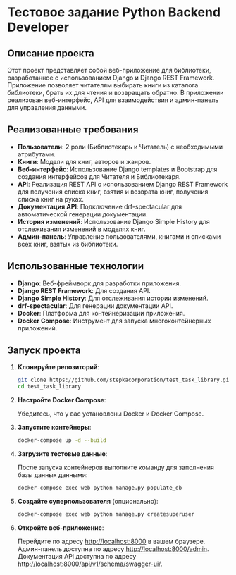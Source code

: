 # Тестовое задание Python Backend Developer

## Описание проекта

Этот проект представляет собой веб-приложение для библиотеки, разработанное с использованием Django и Django REST Framework. Приложение позволяет читателям выбирать книги из каталога библиотеки, брать их для чтения и возвращать обратно. В приложении реализован веб-интерфейс, API для взаимодействия и админ-панель для управления данными.

## Реализованные требования

- **Пользователи**: 2 роли (Библиотекарь и Читатель) с необходимыми атрибутами.
- **Книги**: Модели для книг, авторов и жанров.
- **Веб-интерфейс**: Использование Django templates и Bootstrap для создания интерфейсов для Читателя и Библиотекаря.
- **API**: Реализация REST API с использованием Django REST Framework для получения списка книг, взятия и возврата книг, получения списка книг на руках.
- **Документация API**: Подключение drf-spectacular для автоматической генерации документации.
- **История изменений**: Использование Django Simple History для отслеживания изменений в моделях книг.
- **Админ-панель**: Управление пользователями, книгами и списками всех книг, взятых из библиотеки.

## Использованные технологии

- **Django**: Веб-фреймворк для разработки приложения.
- **Django REST Framework**: Для создания API.
- **Django Simple History**: Для отслеживания истории изменений.
- **drf-spectacular**: Для генерации документации API.
- **Docker**: Платформа для контейнеризации приложения.
- **Docker Compose**: Инструмент для запуска многоконтейнерных приложений.

## Запуск проекта

1. **Клонируйте репозиторий**:

    ```bash
    git clone https://github.com/stepkacorporation/test_task_library.git
    cd test_task_library
    ```

2. **Настройте Docker Compose**:

    Убедитесь, что у вас установлены Docker и Docker Compose.

3. **Запустите контейнеры**:

    ```bash
    docker-compose up -d --build
    ```

4. **Загрузите тестовые данные**:

    После запуска контейнеров выполните команду для заполнения базы данных данными:

    ```bash
    docker-compose exec web python manage.py populate_db
    ```

5. **Создайте суперпользователя** (опционально):

    ```bash
    docker-compose exec web python manage.py createsuperuser
    ```

6. **Откройте веб-приложение**:

    Перейдите по адресу [http://localhost:8000](http://localhost:8000) в вашем браузере.  
    Админ-панель доступна по адресу [http://localhost:8000/admin](http://localhost:8000/admin).  
    Документация API доступна по адресу [http://localhost:8000/api/v1/schema/swagger-ui/](http://localhost:8000/api/v1/schema/swagger-ui).
